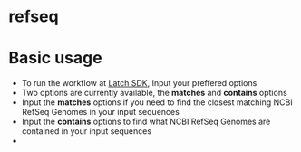 # refseq
# Basic usage
- To run the workflow at [Latch SDK](https://console.latch.bio/explore/60688/info), Input your preffered options
- Two options are currently available, the __matches__ and __contains__ options
- Input the __matches__ options if you need to find the closest matching NCBI RefSeq Genomes in your input sequences
- Input the __contains__ options to find what NCBI RefSeq Genomes are contained in your input sequences
- 
